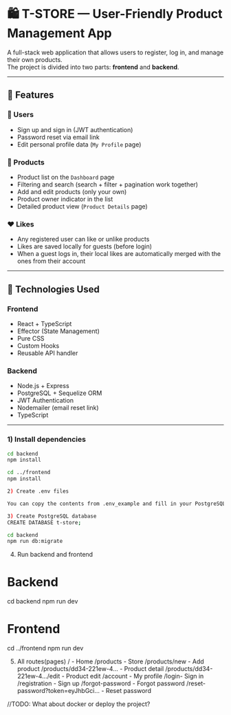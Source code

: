 # 🛍️ T-STORE — User-Friendly Product Management App

A full-stack web application that allows users to register, log in, and manage their own products.  
The project is divided into two parts: **frontend** and **backend**.

---

## 🚀 Features

### 👤 Users

- Sign up and sign in (JWT authentication)
- Password reset via email link
- Edit personal profile data (`My Profile` page)

### 🛒 Products

- Product list on the `Dashboard` page
- Filtering and search (search + filter + pagination work together)
- Add and edit products (only your own)
- Product owner indicator in the list
- Detailed product view (`Product Details` page)

### ❤️ Likes

- Any registered user can like or unlike products
- Likes are saved locally for guests (before login)
- When a guest logs in, their local likes are automatically merged with the ones from their account

---

## 🧱 Technologies Used

### Frontend

- React + TypeScript
- Effector (State Management)
- Pure CSS
- Custom Hooks
- Reusable API handler

### Backend

- Node.js + Express
- PostgreSQL + Sequelize ORM
- JWT Authentication
- Nodemailer (email reset link)
- TypeScript

---

### 1) Install dependencies

```bash
cd backend
npm install

cd ../frontend
npm install

2) Create .env files

You can copy the contents from .env_example and fill in your PostgreSQL and email credentials(you can use env_example email credentials).

3) Create PostgreSQL database
CREATE DATABASE t-store;

cd backend
npm run db:migrate
```

4. Run backend and frontend

# Backend

cd backend
npm run dev

# Frontend

cd ../frontend
npm run dev

5. All routes(pages)
   / - Home
   /products - Store
   /products/new - Add product
   /products/dd34-221ew-4... - Product detail
   /products/dd34-221ew-4.../edit - Product edit
   /account - My profile
   /login- Sign in
   /registration - Sign up
   /forgot-password - Forgot password
   /reset-password?token=eyJhbGci... - Reset password

//TODO: What about docker or deploy the project?
